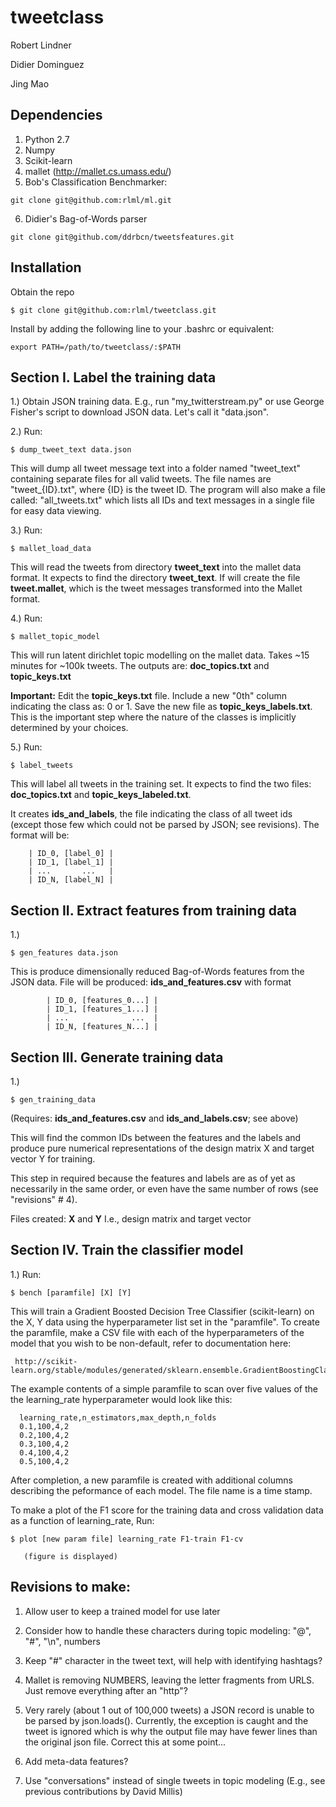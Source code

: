 tweetclass
==========

Robert Lindner

Didier Dominguez

Jing Mao


Dependencies
--------------
1. Python 2.7
2. Numpy
3. Scikit-learn
4. mallet (http://mallet.cs.umass.edu/)
5. Bob's Classification Benchmarker:
```
git clone git@github.com:rlml/ml.git
```
6. Didier's Bag-of-Words parser 
```
git clone git@github.com/ddrbcn/tweetsfeatures.git
```

Installation
------------
Obtain the repo
```
$ git clone git@github.com:rlml/tweetclass.git
```
Install by adding the following line to
your .bashrc or equivalent:
```
export PATH=/path/to/tweetclass/:$PATH
```



Section I. Label the training data
---------------------------------------

1.) Obtain JSON training data.
E.g., run "my_twitterstream.py" or use
George Fisher's script to download JSON data.
Let's call it "data.json".


2.) Run:
```
$ dump_tweet_text data.json
```

This will dump all tweet message text into a 
folder named "tweet_text" containing separate 
files for all valid tweets.  The file names 
are "tweet_{ID}.txt", where {ID} is the tweet ID.
The program will also make a file called:
"all_tweets.txt" which lists all IDs and text
messages in a single file for easy data viewing.


3.) Run: 
```
$ mallet_load_data
```

This will read the tweets from directory **tweet_text**
into the mallet data format.
It expects to find the directory **tweet_text**.
If will create the file **tweet.mallet**, which is the tweet messages
transformed into the Mallet format.

4.) Run: 
```
$ mallet_topic_model
```
This will run latent dirichlet topic modelling 
on the mallet data. Takes ~15 minutes for 
~100k tweets.  The outputs are:
**doc_topics.txt** and **topic_keys.txt**

**Important:**
Edit the **topic_keys.txt** file.
Include a new "0th" column indicating the class as: 0  or 1.
Save the new file as **topic_keys_labels.txt**.
This is the important step where the nature of the
classes is implicitly determined by your choices.


5.) Run: 
```
$ label_tweets
```

This will label all tweets in the training set.
It expects to find the two files: **doc_topics.txt**
and **topic_keys_labeled.txt**.

It creates **ids_and_labels**, the file indicating the 
class of all tweet ids (except those few which could
not be parsed by JSON; see revisions). The format will be:
       
        | ID_0, [label_0] |
        | ID_1, [label_1] |
        | ...       ...   |
        | ID_N, [label_N] |





Section II. Extract features from training data
-----------------------------------------------
1.)  
```
$ gen_features data.json
```

This is produce dimensionally reduced 
Bag-of-Words features from the JSON data.
File will be produced: **ids_and_features.csv** 
with format

            | ID_0, [features_0...] |
            | ID_1, [features_1...] |
            | ...              ...  |
            | ID_N, [features_N...] |



Section III. Generate training data
------------------------------------

1.)
```
$ gen_training_data
```

(Requires: **ids_and_features.csv** and **ids_and_labels.csv**; see above)

This will find the common IDs between the features and the
labels and produce pure numerical representations of the
design matrix X and target vector Y for training.

This step in required because the features and labels
are as of yet as necessarily in the same order, or even
have the same number of rows (see "revisions" # 4).

Files created: **X** and **Y**
I.e., design matrix and target vector


Section IV. Train the classifier model
--------------------------------------

1.) Run: 
```
$ bench [paramfile] [X] [Y]
```

This will train a Gradient Boosted Decision Tree Classifier
(scikit-learn) on the X, Y data using the hyperparameter 
list set in the "paramfile".  To create the paramfile, make a 
CSV file with each of the hyperparameters of the model that 
you wish to be non-default, refer to documentation here:

     http://scikit-learn.org/stable/modules/generated/sklearn.ensemble.GradientBoostingClassifier.html

The example contents of a simple paramfile to scan over
five values of the the learning_rate hyperparameter 
would look like this:

      learning_rate,n_estimators,max_depth,n_folds
      0.1,100,4,2                                   
      0.2,100,4,2                                   
      0.3,100,4,2                                   
      0.4,100,4,2                                   
      0.5,100,4,2

After completion, a new paramfile is created with additional
columns describing the peformance of each model.
The file name is a time stamp.  

To make a plot of the F1 score for the training data and
cross validation data as a function of learning_rate, Run:

```
$ plot [new param file] learning_rate F1-train F1-cv
```
       (figure is displayed)






Revisions to make:
--------------------
1. Allow user to keep a trained model for use later

2.  Consider how to handle these characters during
   topic modeling:
    "@", "#", "\n", numbers

3.   Keep "#" character in the tweet text, 
    will help with identifying hashtags?

4.   Mallet is removing NUMBERS, leaving the letter fragments from URLS.
    Just remove everything after an "http"?

5.  Very rarely (about 1 out of 100,000 tweets) a JSON
   record is unable to be parsed by json.loads().
   Currently, the exception is caught and the tweet is ignored
   which is why the output file may have fewer lines than the
   original json file.  Correct this at some point...

6. Add meta-data features?

7. Use "conversations" instead of single tweets in topic modeling (E.g., see previous contributions by David Millis)
